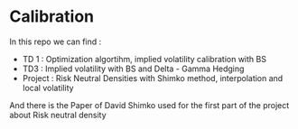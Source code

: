 # Calibration

In this repo we can find :

- TD 1 : Optimization algortihm, implied volatility calibration with BS
- TD3 : Implied volatility with BS and Delta - Gamma Hedging
- Project : Risk Neutral Densities with Shimko method, interpolation and local volatility

And there is the Paper of David Shimko used for the first part of the project about Risk neutral density
